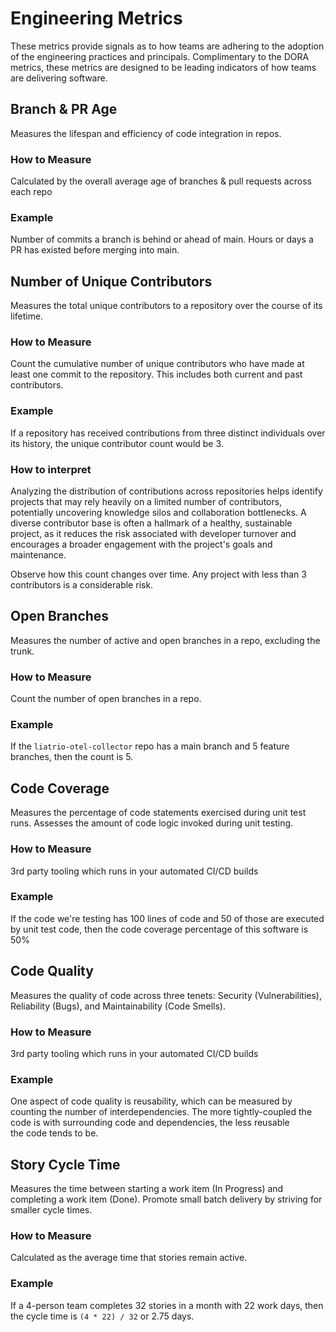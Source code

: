 # Engineering Metrics

These metrics provide signals as to how teams are adhering to the adoption of the engineering practices and principals. Complimentary to the DORA metrics, these metrics are designed to be leading indicators of how teams are delivering software.

## Branch & PR Age

Measures the lifespan and efficiency of code integration in repos.

### How to Measure

Calculated by the overall average age of branches & pull requests across each repo

### Example

Number of commits a branch is behind or ahead of main. Hours or days a PR has existed before merging into main.

## Number of Unique Contributors

Measures the total unique contributors to a repository over the course of its lifetime.

### How to Measure

Count the cumulative number of unique contributors who have made at least one commit to the repository. This includes both current and past contributors.

### Example

If a repository has received contributions from three distinct individuals over its history, the unique contributor count would be 3.

### How to interpret

Analyzing the distribution of contributions across repositories helps identify projects that may rely heavily on a limited number of contributors, potentially uncovering knowledge silos and collaboration bottlenecks. A diverse contributor base is often a hallmark of a healthy, sustainable project, as it reduces the risk associated with developer turnover and encourages a broader engagement with the project's goals and maintenance.

Observe how this count changes over time. Any project with less than 3 contributors is a considerable risk.

## Open Branches

Measures the number of active and open branches in a repo, excluding the trunk.

### How to Measure

Count the number of open branches in a repo.

### Example

If the `liatrio-otel-collector` repo has a main branch and 5 feature branches, then the count is 5.

## Code Coverage

Measures the percentage of code statements exercised during unit test runs. Assesses the amount of code logic invoked during unit testing.


### How to Measure

3rd party tooling which runs in your automated CI/CD builds

### Example

If the code we're testing has 100 lines of code and 50 of those are executed by unit test code, then the code coverage percentage of this software is 50%

## Code Quality

Measures the quality of code across three tenets: Security (Vulnerabilities), Reliability (Bugs), and Maintainability (Code Smells).

### How to Measure

3rd party tooling which runs in your automated CI/CD builds

### Example

One aspect of code quality is reusability, which can be measured by counting the number of interdependencies. The more tightly-coupled the code is with surrounding code and dependencies, the less reusable the code tends to be.

## Story Cycle Time

Measures the time between starting a work item (In Progress) and completing a work item (Done). Promote small batch delivery by striving for smaller cycle times.

### How to Measure

Calculated as the average time that stories remain active.

### Example

If a 4-person team completes 32 stories in a month with 22 work days, then the cycle time is `(4 * 22) / 32` or 2.75 days.
